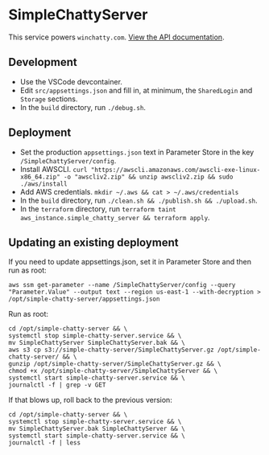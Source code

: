 # SimpleChattyServer

This service powers `winchatty.com`. [View the API documentation](https://github.com/latestchatty/simple-chatty-server/blob/master/doc/api.md).

## Development

- Use the VSCode devcontainer.
- Edit `src/appsettings.json` and fill in, at minimum, the `SharedLogin` and `Storage` sections.
- In the `build` directory, run `./debug.sh`.

## Deployment

- Set the production `appsettings.json` text in Parameter Store in the key `/SimpleChattyServer/config`.
- Install AWSCLI. `curl "https://awscli.amazonaws.com/awscli-exe-linux-x86_64.zip" -o "awscliv2.zip" && unzip awscliv2.zip && sudo ./aws/install`
- Add AWS credentials. `mkdir ~/.aws && cat > ~/.aws/credentials`
- In the `build` directory, run `./clean.sh && ./publish.sh && ./upload.sh`.
- In the `terraform` directory, run `terraform taint aws_instance.simple_chatty_server && terraform apply`.

## Updating an existing deployment

If you need to update appsettings.json, set it in Parameter Store and then run as root:

```
aws ssm get-parameter --name /SimpleChattyServer/config --query "Parameter.Value" --output text --region us-east-1 --with-decryption > /opt/simple-chatty-server/appsettings.json
```

Run as root:

```
cd /opt/simple-chatty-server && \
systemctl stop simple-chatty-server.service && \
mv SimpleChattyServer SimpleChattyServer.bak && \
aws s3 cp s3://simple-chatty-server/SimpleChattyServer.gz /opt/simple-chatty-server/ && \
gunzip /opt/simple-chatty-server/SimpleChattyServer.gz && \
chmod +x /opt/simple-chatty-server/SimpleChattyServer && \
systemctl start simple-chatty-server.service && \
journalctl -f | grep -v GET
```

If that blows up, roll back to the previous version:

```
cd /opt/simple-chatty-server && \
systemctl stop simple-chatty-server.service && \
mv SimpleChattyServer.bak SimpleChattyServer && \
systemctl start simple-chatty-server.service && \
journalctl -f | less
```
